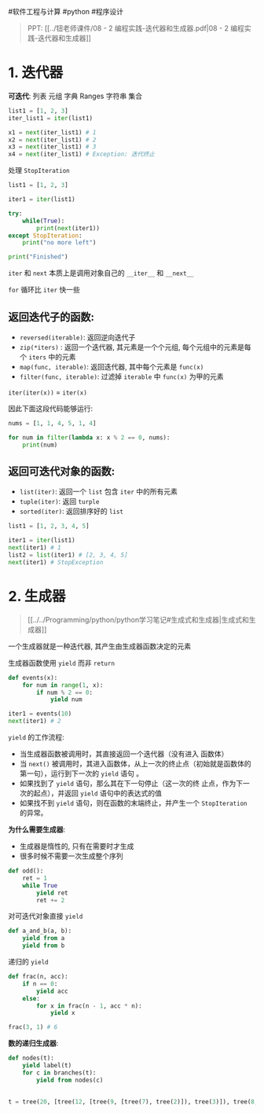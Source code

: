 #软件工程与计算 #python #程序设计 

> PPT: [[../钮老师课件/08 - 2 编程实践-迭代器和生成器.pdf|08 - 2 编程实践-迭代器和生成器]]

# 1. 迭代器

**可迭代**: 列表 元组 字典 Ranges 字符串 集合

```python
list1 = [1, 2, 3]
iter_list1 = iter(list1)

x1 = next(iter_list1) # 1
x2 = next(iter_list1) # 2
x3 = next(iter_list1) # 3
x4 = next(iter_list1) # Exception: 迭代终止
```

处理 `StopIteration`

```python
list1 = [1, 2, 3]

iter1 = iter(list1)

try:
	while(True):
		print(next(iter1))
except StopIteration:
	print("no more left")

print("Finished")
```

`iter` 和 `next` 本质上是调用对象自己的 `__iter__` 和 `__next__`

`for` 循环比 `iter` 快一些

## 返回迭代子的函数: 

- `reversed(iterable)`: 返回逆向迭代子
- `zip(*iters)` : 返回一个迭代器, 其元素是一个个元组, 每个元组中的元素是每个 `iters` 中的元素
- `map(func, iterable)`: 返回迭代器, 其中每个元素是 `func(x)`
- `filter(func, iterable)`: 过滤掉 `iterable` 中 `func(x)` 为甲的元素

`iter(iter(x))` = `iter(x)`

因此下面这段代码能够运行:

```python
nums = [1, 1, 4, 5, 1, 4]

for num in filter(lambda x: x % 2 == 0, nums):
	print(num)
```

## 返回可迭代对象的函数:

- `list(iter)`: 返回一个 `list` 包含 `iter` 中的所有元素
- `tuple(iter)`: 返回 `turple`
- `sorted(iter)`: 返回排序好的 `list`

```python
list1 = [1, 2, 3, 4, 5]

iter1 = iter(list1)
next(iter1) # 1
list2 = list(iter1) # [2, 3, 4, 5]
next(iter1) # StopException
```

# 2. 生成器

> [[../../Programming/python/python学习笔记#生成式和生成器|生成式和生成器]]

一个生成器就是一种迭代器, 其产生由生成器函数决定的元素

生成器函数使用 `yield` 而非 `return`

```python
def events(x):
    for num in range(1, x):
		if num % 2 == 0:
			yield num

iter1 = events(10)
next(iter1) # 2
```

`yield` 的工作流程:

- 当生成器函数被调用时，其直接返回一个迭代器（没有进入 函数体）
- 当 `next()` 被调用时，其进入函数体，从上一次的终止点（初始就是函数体的第一句），运行到下一次的 `yield` 语句 。 
- 如果找到了 `yield` 语句，那么其在下一句停止（这一次的终 止点，作为下一次的起点），并返回 `yield` 语句中的表达式的值
- 如果找不到 `yield` 语句，则在函数的末端终止，并产生一个 `StopIteration` 的异常。

**为什么需要生成器**:

- 生成器是惰性的, 只有在需要时才生成
- 很多时候不需要一次生成整个序列

```python
def odd():
	ret = 1
	while True
		yield ret
		ret += 2
```

对可迭代对象直接 `yield`

```python
def a_and_b(a, b):
	yield from a
	yield from b
```

递归的 `yield`

```python
def frac(n, acc):
	if n == 0:
		yield acc
	else:
		for x in frac(n - 1, acc * n):
			yield x

frac(3, 1) # 6
```

**数的递归生成器**:

```python
def nodes(t): 
	yield label(t) 
	for c in branches(t): 
		yield from nodes(c) 
		
		
t = tree(20, [tree(12, [tree(9, [tree(7), tree(2)]), tree(3)]), tree(8, [tree(4), tree(4)])])
```

